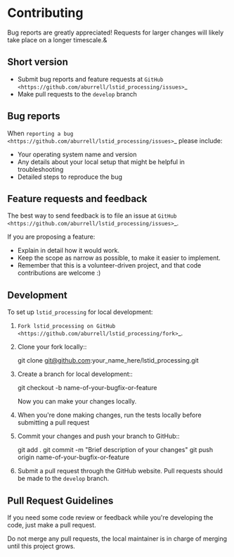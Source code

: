 Contributing
============

Bug reports are greatly appreciated! Requests for larger changes will likely
take place on a longer timescale.&

Short version
-------------

* Submit bug reports and feature requests at
  `GitHub <https://github.com/aburrell/lstid_processing/issues>`_
* Make pull requests to the ``develop`` branch

Bug reports
-----------

When `reporting a bug <https://github.com/aburrell/lstid_processing/issues>`_
please include:

* Your operating system name and version
* Any details about your local setup that might be helpful in troubleshooting
* Detailed steps to reproduce the bug

Feature requests and feedback
-----------------------------

The best way to send feedback is to file an issue at
`GitHub <https://github.com/aburrell/lstid_processing/issues>`_.

If you are proposing a feature:

* Explain in detail how it would work.
* Keep the scope as narrow as possible, to make it easier to implement.
* Remember that this is a volunteer-driven project, and that code contributions
  are welcome :)

Development
-----------

To set up `lstid_processing` for local development:

1. `Fork lstid_processing on GitHub <https://github.com/aburrell/lstid_processing/fork>`_.
2. Clone your fork locally::

    git clone git@github.com:your_name_here/lstid_processing.git

3. Create a branch for local development::

    git checkout -b name-of-your-bugfix-or-feature

   Now you can make your changes locally.

4. When you're done making changes, run the tests locally before submitting a
   pull request

5. Commit your changes and push your branch to GitHub::

    git add .
    git commit -m "Brief description of your changes"
    git push origin name-of-your-bugfix-or-feature

6. Submit a pull request through the GitHub website. Pull requests should be
   made to the ``develop`` branch.

Pull Request Guidelines
-----------------------

If you need some code review or feedback while you're developing the code, just
make a pull request.

Do not merge any pull requests, the local maintainer is in charge of merging
until this project grows.
